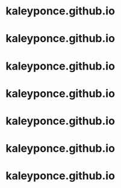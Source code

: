 # kaleyponce.github.io
# kaleyponce.github.io
# kaleyponce.github.io
# kaleyponce.github.io
# kaleyponce.github.io
# kaleyponce.github.io
# kaleyponce.github.io
